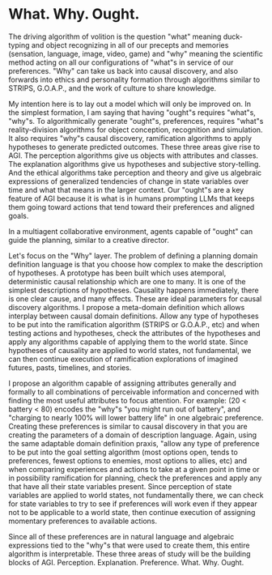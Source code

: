 # What. Why. Ought.
The driving algorithm of volition is the question "what" meaning duck-typing and object recognizing in all of our precepts and memories (sensation, language, image, video, game) and "why" meaning the scientific method acting on all our configurations of "what"s in service of our preferences. "Why" can take us back into causal discovery, and also forwards into ethics and personality formation through algorithms similar to STRIPS, G.O.A.P., and the work of culture to share knowledge.

My intention here is to lay out a model which will only be improved on. In the simplest formation, I am saying that having "ought"s requires "what"s, "why"s. To algorithmically generate "ought"s, preferences, requires "what"s reality-division algorithms for object conception, recognition and simulation. It also requires "why"s causal discovery, ramification algorithms to apply hypotheses to generate predicted outcomes. These three areas give rise to AGI. The perception algorithms give us objects with attributes and classes. The explanation algorithms give us hypotheses and subjective story-telling. And the ethical algorithms take perception and theory and give us algebraic expressions of generalized tendencies of change in state variables over time and what that means in the larger context. Our "ought"s are a key feature of AGI because it is what is in humans prompting LLMs that keeps them going toward actions that tend toward their preferences and aligned goals.

In a multiagent collaborative environment, agents capable of "ought" can guide the planning, similar to a creative director.

Let's focus on the "Why" layer. The problem of defining a planning domain definition language is that you choose how complex to make the description of hypotheses. A prototype has been built which uses atemporal, deterministic causal relationship which are one to many. It is one of the simplest descriptions of hypotheses. Causality happens immediately, there is one clear cause, and many effects. These are ideal parameters for causal discovery algorithms. I propose a meta-domain definition which allows interplay between causal domain definitions. Allow any type of hypotheses to be put into the ramification algorithm (STRIPS or G.O.A.P., etc) and when testing actions and hypotheses, check the attributes of the hypotheses and apply any algorithms capable of applying them to the world state. Since hypotheses of causality are applied to world states, not fundamental, we can then continue execution of ramification explorations of imagined futures, pasts, timelines, and stories.

I propose an algorithm capable of assigning attributes generally and formally to all combinations of perceivable information and concerned with finding the most useful attributes to focus attention. For example: (20 < battery < 80) encodes the "why"s "you might run out of battery", and "charging to nearly 100% will lower battery life" in one algebraic preference. Creating these preferences is similar to causal discovery in that you are creating the parameters of a domain of description language. Again, using the same adaptable domain definition praxis, "allow any type of preference to be put into the goal setting algorithm (most options open, tends to preferences, fewest options to enemies, most options to allies, etc) and when comparing experiences and actions to take at a given point in time or in possibility ramification for planning, check the preferences and apply any that have all their state variables present. Since perception of state variables are applied to world states, not fundamentally there, we can check for state variables to try to see if preferences will work even if they appear not to be applicable to a world state, then continue execution of assigning momentary preferences to available actions.

Since all of these preferences are in natural language and algebraic expressions tied to the "why"s that were used to create them, this entire algorithm is interpretable. These three areas of study will be the building blocks of AGI. 
Perception. Explanation. Preference.
What. Why. Ought.

